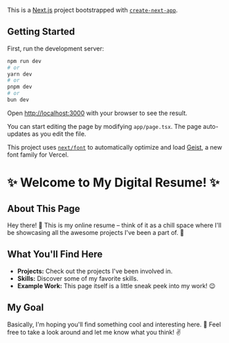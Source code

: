 This is a [Next.js](https://nextjs.org) project bootstrapped with [`create-next-app`](https://nextjs.org/docs/app/api-reference/cli/create-next-app).

## Getting Started

First, run the development server:

```bash
npm run dev
# or
yarn dev
# or
pnpm dev
# or
bun dev
```

Open [http://localhost:3000](http://localhost:3000) with your browser to see the result.

You can start editing the page by modifying `app/page.tsx`. The page auto-updates as you edit the file.

This project uses [`next/font`](https://nextjs.org/docs/app/building-your-application/optimizing/fonts) to automatically optimize and load [Geist](https://vercel.com/font), a new font family for Vercel.

# ✨ Welcome to My Digital Resume! ✨

## About This Page

Hey there! 👋 This is my online resume – think of it as a chill space where I'll be showcasing all the awesome projects I've been a part of. 🚀

## What You'll Find Here

- **Projects:** Check out the projects I've been involved in.
- **Skills:** Discover some of my favorite skills.
- **Example Work:** This page itself is a little sneak peek into my work! 😉

## My Goal

Basically, I'm hoping you'll find something cool and interesting here. 🤩 Feel free to take a look around and let me know what you think! ✌️
